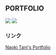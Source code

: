## PORTFOLIO
<img src="https://img.shields.io/badge/jQuery-v3.6.0-green"> <img src="https://img.shields.io/badge/Formspree-free-red">
### リンク
<a href="https://noktnai.github.io/portfolio/" target="_blank">Naoki Tani's Portfolio</a>

